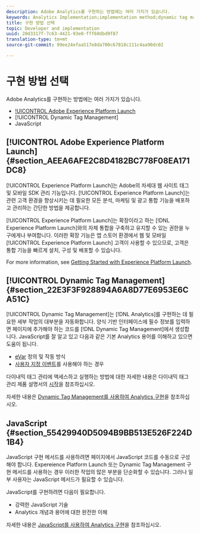 ```yaml
---
description: Adobe Analytics를 구현하는 방법에는 여러 가지가 있습니다.
keywords: Analytics Implementation;implementation method;dynamic tag management;dtm;javascript
title: 구현 방법 선택
topic: Developer and implementation
uuid: 20d3317f-7c63-4421-93e0-fff60dbd9f87
translation-type: tm+mt
source-git-commit: 99ee24efaa517e8da700c67818c111c4aa90dc02

---
```



# 구현 방법 선택

Adobe Analytics를 구현하는 방법에는 여러 가지가 있습니다.

* [!UICONTROL Adobe Experience Platform Launch](권장)
* [!UICONTROL Dynamic Tag Management]
* JavaScript

## [!UICONTROL Adobe Experience Platform Launch] {#section_AEEA6AFE2C8D4182BC778F08EA171DC8}

[!UICONTROL Experience Platform Launch]는 Adobe의 차세대 웹 사이트 태그 및 모바일 SDK 관리 기능입니다. [!UICONTROL Experience Platform Launch]는 관련 고객 환경을 향상시키는 데 필요한 모든 분석, 마케팅 및 광고 통합 기능을 배포하고 관리하는 간단한 방법을 제공합니다.

[!UICONTROL Experience Platform Launch]는 확장이라고 하는 [!DNL Experience Platform Launch]와의 자체 통합을 구축하고 유지할 수 있는 권한을 누구에게나 부여합니다. 이러한 확장 기능은 앱 스토어 환경에서 웹 및 모바일 [!UICONTROL Experience Platform Launch] 고객이 사용할 수 있으므로, 고객은 통합 기능을 빠르게 설치, 구성 및 배포할 수 있습니다.

For more information, see [Getting Started with Experience Platform Launch](https://docs.adobelaunch.com/getting-started).

## [!UICONTROL Dynamic Tag Management] {#section_22E3F3F928894A6A8D77E6953E6CA51C}

[!UICONTROL Dynamic Tag Management]는 [!DNL Analytics]를 구현하는 데 필요한 세부 작업의 대부분을 자동화합니다. 양식 기반 인터페이스에 필수 정보를 입력하면 페이지에 추가해야 하는 코드를 [!DNL Dynamic Tag Management]에서 생성합니다.
JavaScript를 잘 알고 있고 다음과 같은 기본 Analytics 용어를 이해하고 있으면 도움이 됩니다.

* [eVar](https://marketing.adobe.com/resources/help/en_US/reference/conversion_var_admin.html) 정의 및 작동 방식
* [사용자 지정 이벤트](/help/implement/analytics-terminology-basics/c-props-evars/event-custom.md)를 사용해야 하는 경우

다이내믹 태그 관리에 액세스하고 실행하는 방법에 대한 자세한 내용은 다이내믹 태그 관리 제품 설명서의 [시작](https://marketing.adobe.com/resources/help/en_US/dtm/get_started.html)을 참조하십시오.

자세한 내용은 [Dynamic Tag Management를 사용하여 Analytics 구현](/help/implement/c-implement-with-dtm/dtm-implementation-overview.md)을 참조하십시오.

## JavaScript {#section_55429940D5094B9BB513E526F224D1B4}

JavaScript 구현 메서드를 사용하려면 페이지에서 JavaScript 코드를 수동으로 구성해야 합니다. Expereience Platform Launch 또는 Dynamic Tag Management 구현 메서드를 사용하는 경우 이러한 작업의 많은 부분을 단순화할 수 있습니다. 그러나 일부 사용자는 JavaScript 메서드가 필요할 수 있습니다.

JavaScript를 구현하려면 다음이 필요합니다.

* 강력한 JavaScript 기술
* Analytics 개념과 용어에 대한 완전한 이해

자세한 내용은 [JavaScript를 사용하여 Analytics 구현](/help/implement/js-implementation/javascript-implementation-overview.md)을 참조하십시오.

